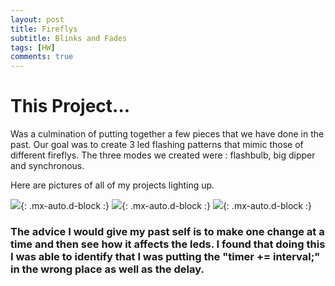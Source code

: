 ```yaml
---
layout: post
title: Fireflys
subtitle: Blinks and Fades
tags: [HW]
comments: true
---
```

# This Project...

Was a culmination of putting together a few pieces that we have done in the past. Our goal was to create 3 led flashing patterns that mimic those of different fireflys. The three modes we created were : flashbulb, big dipper and synchronous. 

Here are pictures of all of my projects lighting up. 

![](https://DMMeyers.github.io/assets/flashbulb.jpeg){: .mx-auto.d-block :}
![](https://DMMeyers.github.io/assets/dipper.jpeg){: .mx-auto.d-block :}
![](https://DMMeyers.github.io/assets/synch.jpeg){: .mx-auto.d-block :}


### The advice I would give my past self is to make one change at a time and then see how it affects the leds. I found that doing this I was able to identify that I was putting the "timer += interval;" in the wrong place as well as the delay.  
